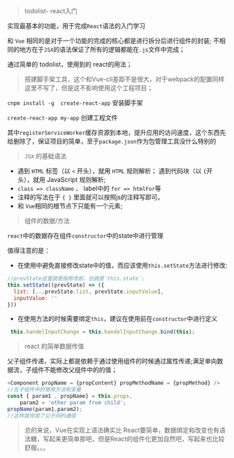 > todolist- react入门

实现最基本的功能，用于完成`React`语法的入门学习

和 `Vue` 相同的是对于一个功能的完成的核心都是进行拆分后进行组件的封装; 不相同的地方在于`JSX`的语法保证了所有的逻辑都能在`.js`文件中完成；

通过简单的 todolist，使用到的 react的用法；

> 搭建脚手架工具，这个和Vue-cli差距不是很大，对于webpack的配置同样这里不写了，但是这不影响使用这个工程项目；

`cnpm install -g  create-react-app` 安装脚手架

`create-react-app my-app` 创建工程文件

其中`registerServiceWorker`缓存资源到本地，提升应用的访问速度，这个东西先给删除了，保证项目的简单，至于`package.json`作为包管理工具没什么特别的


>  `JSX` 的基础语法

-  遇到 `HTML` 标签（以 `<` 开头），就用 `HTML` 规则解析； 遇到代码块（以 `{`开头），就用 JavaScript 规则解析;
-  `class => className` 、 label中的 `for => htmlFor`等
-  注释的写法在于 `{ }` 里面就可以按照js的注释写即可。
-  和 `Vue`相同的根节点下只能有一个元素;

>  组件的数据/方法

`react`中的数据存在组件`constructor`中的state中进行管理

值得注意的是：

- 在使用中避免直接修改state中的值，而应该使用`this.setState`方法进行修改:
``` JavaScript react
//prevState这里就是指修改前，也就是`this.state`;
this.setState((prevState) => ({
  list: [...prevState.list, prevState.inputValue],
  inputValue: ''
}))
```
- 在使用方法的时候需要绑定`this`，建议在使用前在`constructor`中进行定义

``` JavaScript react
 this.handelInputChange = this.handelInputChange.bind(this);
```

> react 的简单数据传值

父子组件传递，实际上都是依赖于通过使用组件的时候通过属性传递;满足单向数据流，子组件不能修改父组件中的的值；

``` JavaScript
<Component propName = {propContent} propMethodName = {propMethod} />
//在子组件中的使用方法和变量
const { param1 , propName} = this.props,
    param2 = 'other param from child';
propName(param1,param2);
//这样就完成了父子间的通信
```

> 总的来说，Vue在实现上语法确实比 React要简单，数据绑定和改变也有语法糖，写起来更简单那吧，但是React的组件化更加自然吧，写起来也比较舒服。。。
